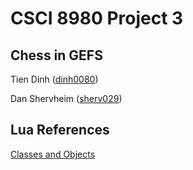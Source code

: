 # CSCI 8980 Project 3

## Chess in GEFS

Tien Dinh ([dinh0080](mailto:dinh0080@umn.edu))

Dan Shervheim ([sherv029](mailto:sherv029@umn.edu))

## Lua References

[Classes and Objects](http://howtomakeanrpg.com/a/classes-in-lua.html)
